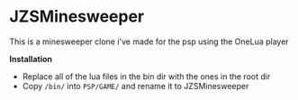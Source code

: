 JZSMinesweeper
==============

This is a minesweeper clone i've made for the psp using the OneLua player


**Installation**
  - Replace all of the lua files in the bin dir with the ones in the root dir
  - Copy ``/bin/`` into ``PSP/GAME/`` and rename it to JZSMinesweeper

